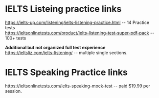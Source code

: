 # IELTS Listeing practice links

https://ielts-up.com/listening/ielts-listening-practice.html  --   14 Practice tests <br>
https://ieltsonlinetests.com/product/ielts-listening-test-super-pdf-pack -- 100+ tests <br>

**Additional but not organized full test experience** <br>
https://ieltsliz.com/ielts-listening/ -- multiple single sections.


# IELTS Speaking Practice links

https://ieltsonlinetests.com/ielts-speaking-mock-test -- paid $19.99 per session. <br>
